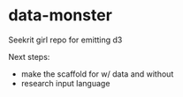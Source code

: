 data-monster
============

Seekrit girl repo for emitting d3

Next steps: 
* make the scaffold for w/ data and without
* research input language
